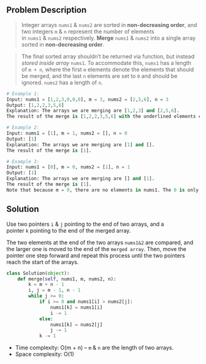 ## Problem Description
> Integer arrays `nums1` & `nums2` are sorted in **non-decreasing order**, and two integers `m` & `n` represent the number of elements in `nums1` & `nums2` respectively.
**Merge** `nums1` & `nums2` into a single array sorted in **non-decreasing order**.

> The final sorted array shouldn’t be returned via function, but instead _stored inside array_ `nums1`.
To accommodate this, `nums1` has a length of `m + n`, where the first `m` elements denote the elements that should be merged, and the last `n` elements are set to `0` and should be ignored. `nums2` has a length of `n`.

```python
# Example 1:
Input: nums1 = [1,2,3,0,0,0], m = 3, nums2 = [2,5,6], n = 3
Output: [1,2,2,3,5,6]
Explanation: The arrays we are merging are [1,2,3] and [2,5,6].
The result of the merge is [1,2,2,3,5,6] with the underlined elements coming from nums1.

# Example 2:
Input: nums1 = [1], m = 1, nums2 = [], n = 0
Output: [1]
Explanation: The arrays we are merging are [1] and [].
The result of the merge is [1].

# Example 3:
Input: nums1 = [0], m = 0, nums2 = [1], n = 1
Output: [1]
Explanation: The arrays we are merging are [] and [1].
The result of the merge is [1].
Note that because m = 0, there are no elements in nums1. The 0 is only there to ensure the merge result can fit in nums1.

```
## Solution
Use two pointers `i` & `j` pointing to the end of two arrays, and a pointer `k` pointing to the end of the merged array.

The two elements at the end of the two arrays `nums1&2` are compared, and the larger one is moved to the end of the `merged array`. Then, move the pointer one step forward and repeat this process until the two pointers reach the start of the arrays.
```python
class Solution(object):
    def merge(self, nums1, m, nums2, n):
        k = m + n - 1
        i, j = m - 1, n - 1
        while j >= 0:
            if i >= 0 and nums1[i] > nums2[j]:
                nums1[k] = nums1[i]
                i -= 1
            else:
                nums1[k] = nums2[j]
                j -= 1
            k -= 1
```
- Time complexity: O(m + n) – `m` & `n` are the length of two arrays.
- Space complexity: O(1)
